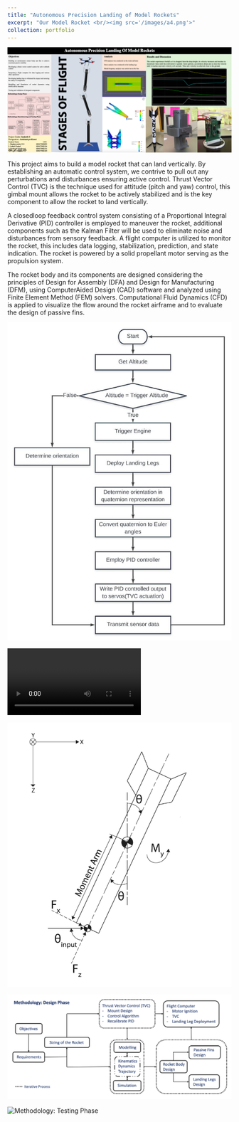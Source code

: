 ```yaml
---
title: "Autonomous Precision Landing of Model Rockets"
excerpt: "Our Model Rocket <br/><img src='/images/a4.png'>"
collection: portfolio
---
```


![Overview](/images/t8.png "Overview")

This project aims to build a model rocket that can land vertically. By establishing an automatic control system, we contrive to pull out any perturbations and disturbances ensuring active control. Thrust Vector Control (TVC) is the technique used for attitude (pitch and yaw) control, this gimbal mount allows the rocket to be actively stabilized and is the key component to allow the rocket to land vertically.

A closed­loop feedback control system consisting of a Proportional Integral Derivative (PID) controller is employed to maneuver the rocket, additional components such as the Kalman Filter will be used to eliminate noise and disturbances from sensory feedback. A flight computer is utilized to monitor the rocket, this includes data logging, stabilization, prediction, and state indication. The rocket is powered by a solid propellant motor serving as the propulsion system.

The rocket body and its components are designed considering the principles of Design for Assembly (DFA) and Design for Manufacturing (DFM), using Computer­Aided Design (CAD) software and analyzed using Finite Element Method (FEM) solvers. Computational Fluid Dynamics (CFD) is applied to visualize the flow around the rocket airframe and to evaluate the design of passive fins.

![Flow Chart](/images/flowchart3.jpeg "Flow Chart")

![Thrust Test](/images/Thrust_Test_1.mp4 "Thrust Test")

![Free Body Diagram](/images/rocket_FBD3.png "Free Body Diagram")

![Methodology: Design Phase](/images/Methodolgy_Design_Phase_1.png "Methodology: Design Phase")

![Methodology: Testing Phase](/images/Methodolgy_Testing_Phase_1.png "Methodology: Testing Phase")